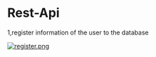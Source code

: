 # Rest-Api #

1,register information of the user to the database

[![register.png](https://i.postimg.cc/KYLGHWc8/register.png)](https://postimg.cc/Mc6JcdjC)
